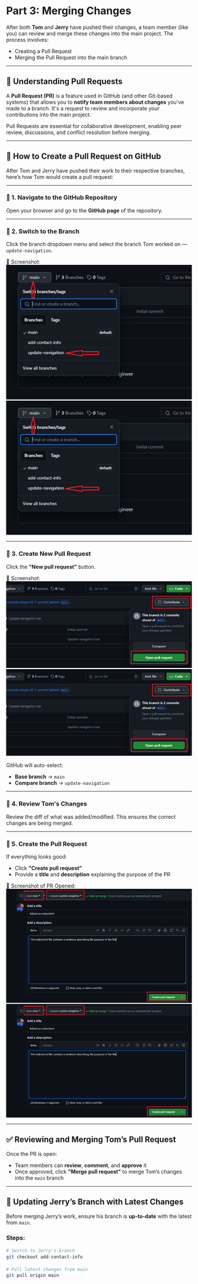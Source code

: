 # Part 3: Merging Changes

After both **Tom** and **Jerry** have pushed their changes, a team member (like you) can review and merge these changes into the main project. The process involves:

- Creating a Pull Request
- Merging the Pull Request into the main branch

---

## 🧠 Understanding Pull Requests

A **Pull Request (PR)** is a feature used in GitHub (and other Git-based systems) that allows you to **notify team members about changes** you've made to a branch. It's a request to review and incorporate your contributions into the main project.

Pull Requests are essential for collaborative development, enabling peer review, discussions, and conflict resolution before merging.

---

## 🔧 How to Create a Pull Request on GitHub

After Tom and Jerry have pushed their work to their respective branches, here’s how Tom would create a pull request:

---

### 🔹 1. Navigate to the GitHub Repository

Open your browser and go to the **GitHub page** of the repository.

---

### 🔹 2. Switch to the Branch

Click the branch dropdown menu and select the branch Tom worked on — `update-navigation`.

📸 Screenshot:  
![Switching to Tom’s Branch](PR-1.png)  
<img src="./PR-1.png" alt="Switching to Tom’s Branch" width="600"/>

---

### 🔹 3. Create New Pull Request

Click the **"New pull request"** button.

📸 Screenshot:  
![Creating Pull Request](PR-2.png)  
<img src="./PR-2.png" alt="Creating Pull Request" width="600"/>

GitHub will auto-select:
- **Base branch** → `main`
- **Compare branch** → `update-navigation`

---

### 🔹 4. Review Tom's Changes

Review the diff of what was added/modified. This ensures the correct changes are being merged.

---

### 🔹 5. Create the Pull Request

If everything looks good:

- Click **"Create pull request"**
- Provide a **title** and **description** explaining the purpose of the PR

📸 Screenshot of PR Opened:  
![Open PR](PR-3.png)  
<img src="./PR-3.png" alt="Open Pull Request" width="600"/>

---

## ✅ Reviewing and Merging Tom’s Pull Request

Once the PR is open:

- Team members can **review**, **comment**, and **approve** it
- Once approved, click **"Merge pull request"** to merge Tom’s changes into the `main` branch

---

## 🔁 Updating Jerry’s Branch with Latest Changes

Before merging Jerry’s work, ensure his branch is **up-to-date** with the latest from `main`.

### Steps:

```bash
# Switch to Jerry's branch
git checkout add-contact-info

# Pull latest changes from main
git pull origin main
